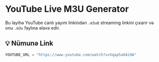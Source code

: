 # YouTube Live M3U Generator

Bu layihə YouTube canlı yayım linkindən `.m3u8` streaming linkini çıxarır və onu `.m3u` faylına əlavə edir.

## 💡 Nümunə Link
```python
YOUTUBE_URL = "https://www.youtube.com/watch?v=5qap5aO4i9A"
